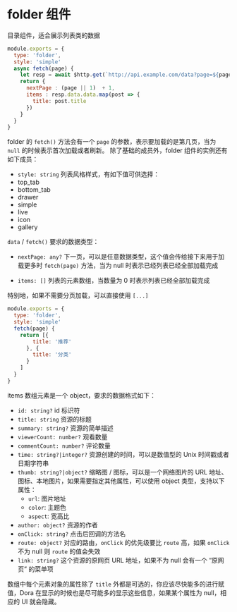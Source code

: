 # folder 组件

目录组件，适合展示列表类的数据
  
```javascript
module.exports = {
  type: 'folder',
  style: 'simple'
  async fetch(page) {
    let resp = await $http.get(`http://api.example.com/data?page=${page || 1}`)
    return {
      nextPage : (page || 1)  + 1,
      items : resp.data.data.map(post => {
        title: post.title
      })
    }
  }
}
```
folder 的 `fetch()` 方法会有一个 `page` 的参数，表示要加载的是第几页，当为 `null` 的时候表示首次加载或者刷新。
除了基础的成员外，folder 组件的实例还有如下成员：
 - `style: string` 列表风格样式，有如下值可供选择：
  - top_tab
  - bottom_tab
  - drawer
  - simple
  - live
  - icon
  - gallery


`data` / `fetch()` 要求的数据类型：

  - `nextPage: any?` 下一页，可以是任意数据类型，这个值会传给接下来用于加载更多时 `fetch(page)` 方法，当为 null 时表示已经列表已经全部加载完成

  - `items: []` 列表的元素数组，当数量为 0 时表示列表已经全部加载完成
  
特别地，如果不需要分页加载，可以直接使用 `[...]`
```javascript
module.exports = {
  type: 'folder',
  style: 'simple'
  fetch(page) {
    return [{
        title: '推荐'
      }, {
        title: '分类'
      }
    ]
  }
}
```
items 数组元素是一个 object，要求的数据格式如下：
 - `id: string?` id 标识符
 - `title: string` 资源的标题
 - `summary: string?` 资源的简单描述
 - `viewerCount: number?` 观看数量
 - `commentCount: number?` 评论数量
 - `time: string?|integer?` 资源创建的时间，可以是数值型的 Unix 时间戳或者日期字符串
 - `thumb: string?|object?` 缩略图 / 图标，可以是一个网络图片的 URL 地址、图标、本地图片，如果需要指定其他属性，可以使用 object 类型，支持以下属性：
   - `url`: 图片地址
   - `color`: 主题色
   - `aspect`: 宽高比
 - `author: object?` 资源的作者
 - `onClick: string?` 点击后回调的方法名
 - `route: object?` 对应的路由，`onClick` 的优先级要比 `route` 高，如果 `onClick` 不为 null 则 `route` 的值会失效
 - `link: string?` 这个资源的原网页 URL 地址，如果不为 null 会有一个 “原网页” 的菜单项

数组中每个元素对象的属性除了 `title` 外都是可选的，你应该尽快能多的进行赋值，Dora 在显示的时候也是尽可能多的显示这些信息，如果某个属性为 null，相应的 UI 就会隐藏。
